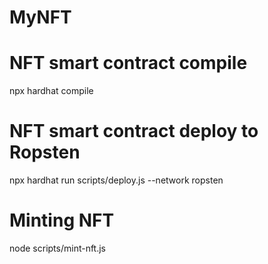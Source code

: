 # MyNFT

# NFT smart contract compile
npx hardhat compile

# NFT smart contract deploy to Ropsten
npx hardhat run scripts/deploy.js --network ropsten

# Minting NFT
node scripts/mint-nft.js